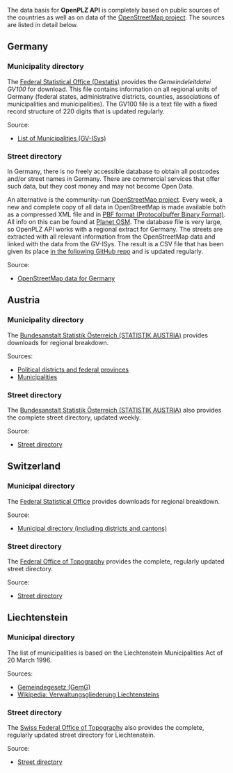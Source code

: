 The data basis for **OpenPLZ API** is completely based on public sources of the countries as well as on data of the [OpenStreetMap project](https://www.openstreetmap.de/). The sources are listed in detail below.

## Germany

### Municipality directory

The [Federal Statistical Office (Destatis)](https://www.destatis.de) provides the *Gemeindeleitdatei GV100* for download. This file contains information on all regional units of Germany (federal states, administrative districts, counties, associations of municipalities and municipalities). The GV100 file is a text file with a fixed record structure of 220 digits that is updated regularly.

Source:

+ [List of Municipalities (GV-ISys)](https://www.destatis.de/EN/Themes/Countries-Regions/Regional-Statistics/OnlineListMunicipalities/_inhalt.html)

### Street directory

In Germany, there is no freely accessible database to obtain all postcodes and/or street names in Germany. There are commercial services that offer such data, but they cost money and may not become Open Data. 

An alternative is the community-run [OpenStreetMap project](https://www.openstreetmap.org/). Every week, a new and complete copy of all data in OpenStreetMap is made available both as a compressed XML file and in [PBF format (Protocolbuffer Binary Format)](https://wiki.openstreetmap.org/wiki/PBF_Format). All info on this can be found at [Planet OSM](https://planet.openstreetmap.org). The database file is very large, so OpenPLZ API works with a regional extract for Germany. The streets are extracted with all relevant information from the OpenStreetMap data and linked with the data from the GV-ISys. The result is a CSV file that has been given its place [in the following GitHub repo](https://github.com/openpotato/openplzapi.data) and is updated regularly.

Source:

+ [OpenStreetMap data for Germany](https://download.geofabrik.de/europe/germany.html)

## Austria

### Municipality directory

The [Bundesanstalt Statistik Österreich (STATISTIK AUSTRIA)](https://www.statistik.at/en/) provides downloads for regional breakdown.

Sources:

+ [Political districts and federal provinces](https://www.statistik.at/verzeichnis/reglisten/polbezirke.pdf)
+ [Municipalities](https://www.statistik.at/verzeichnis/reglisten/gemliste_knz.pdf)

### Street directory

The [Bundesanstalt Statistik Österreich (STATISTIK AUSTRIA)](https://www.statistik.at/en/) also provides the complete street directory, updated weekly.

Source:

+ [Street directory](https://www.statistik.at/statistik.at/strassen)

## Switzerland

### Municipal directory

The [Federal Statistical Office](https://www.bfs.admin.ch/bfs/en/home.html) provides downloads for regional breakdown.

Source:

+ [Municipal directory (including districts and cantons)](https://www.bfs.admin.ch/asset/de/31265302)

### Street directory

The [Federal Office of Topography](https://www.swisstopo.admin.ch/en/home.html) provides the complete, regularly updated street directory.

Source:

+ [Street directory](https://www.swisstopo.admin.ch/de/geodata/amtliche-verzeichnisse/strassenverzeichnis.html)

## Liechtenstein

### Municipal directory

The list of municipalities is based on the Liechtenstein Municipalities Act of 20 March 1996.

Sources:

+ [Gemeindegesetz (GemG)](https://www.gesetze.li/konso/1996076000)
+ [Wikipedia: Verwaltungsgliederung Liechtensteins](https://w.wiki/BEPn)

### Street directory

The [Swiss Federal Office of Topography](https://www.swisstopo.admin.ch/en/home.html) also provides the complete, regularly updated street directory for Liechtenstein.

Source:

+ [Street directory](https://www.swisstopo.admin.ch/de/geodata/amtliche-verzeichnisse/strassenverzeichnis.html)
